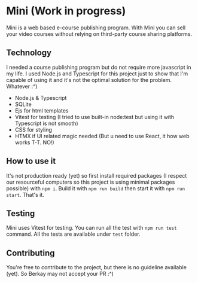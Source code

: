 # Mini (Work in progress)
Mini is a web based e-course publishing program. With Mini you can sell your video courses without relying on third-party course sharing platforms.

## Technology
I needed a course publishing program but do not require more javascript in my life. I used Node.js and Typescript for this project just to show that I'm capable of using it and it's not the optimal solution for the problem. Whatever :^)

- Node.js & Typescript
- SQLite
- Ejs for html templates
- Vitest for testing (I tried to use built-in node:test but using it with Typescript is not smooth)
- CSS for styling
- HTMX if UI related magic needed (But u need to use React, it how web works T-T. NO!)

## How to use it
It's not production ready (yet) so first install required packages (I respect our resourceful computers so this project is using minimal packages possible) with `npm i`. Build it with `npm run build` then start it with `npm run start`. That's it.

## Testing
Mini uses Vitest for testing. You can run all the test with `npm run test` command. All the tests are available under `test` folder.

## Contributing
You're free to contribute to the project, but there is no guideline available (yet). So Berkay may not accept your PR :^)
